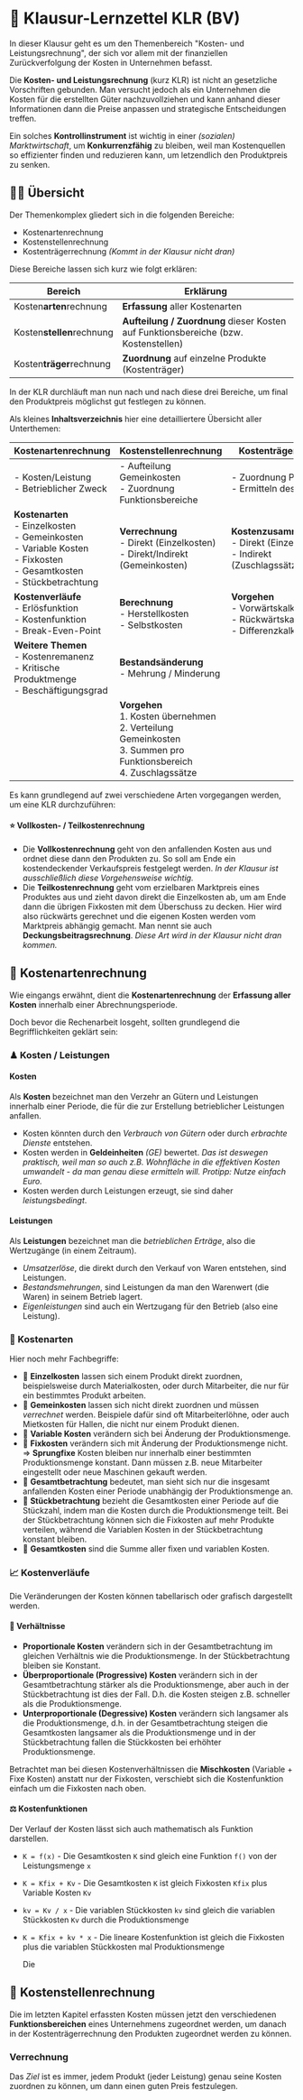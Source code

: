 # 🎰 Klausur-Lernzettel KLR (BV)

In dieser Klausur geht es um den Themenbereich "Kosten- und Leistungsrechnung", der sich vor allem mit der finanziellen Zurückverfolgung der Kosten in Unternehmen befasst.

Die **Kosten- und Leistungsrechnung** (kurz KLR) ist nicht an gesetzliche Vorschriften gebunden. Man versucht jedoch als ein Unternehmen die Kosten für die erstellten Güter nachzuvollziehen und kann anhand dieser Informationen dann die Preise anpassen und strategische Entscheidungen treffen.

Ein solches **Kontrollinstrument** ist wichtig in einer *(sozialen) Marktwirtschaft*, um **Konkurrenzfähig** zu bleiben, weil man Kostenquellen so effizienter finden und reduzieren kann, um letzendlich den Produktpreis zu senken.

## 🐱‍👤 Übersicht

Der Themenkomplex gliedert sich in die folgenden Bereiche:

- Kostenartenrechnung
- Kostenstellenrechnung
- Kostenträgerrechnung *(Kommt in der Klausur nicht dran)*

Diese Bereiche lassen sich kurz wie folgt erklären:

| Bereich                   | Erklärung                                                    |
| ------------------------- | ------------------------------------------------------------ |
| Kosten**arten**rechnung   | **Erfassung** aller Kostenarten                              |
| Kosten**stellen**rechnung | **Aufteilung / Zuordnung** dieser Kosten auf Funktionsbereiche (bzw. Kostenstellen) |
| Kosten**träger**rechnung  | **Zuordnung** auf einzelne Produkte (Kostenträger)           |

In der KLR durchläuft man nun nach und nach diese drei Bereiche, um final den Produktpreis möglichst gut festlegen zu können.

Als kleines **Inhaltsverzeichnis** hier eine detailliertere Übersicht aller Unterthemen:

| Kostenartenrechnung                                          | Kostenstellenrechnung                                        | Kostenträgerrechnung                                         |
| ------------------------------------------------------------ | ------------------------------------------------------------ | ------------------------------------------------------------ |
| - Kosten/Leistung<br />- Betrieblicher Zweck                 | - Aufteilung Gemeinkosten<br />- Zuordnung Funktionsbereiche | - Zuordnung Produkte<br />- Ermitteln des Preises            |
| **Kostenarten**<br />- Einzelkosten<br />- Gemeinkosten<br />- Variable Kosten<br />- Fixkosten<br />- Gesamtkosten<br />- Stückbetrachtung | **Verrechnung**<br />- Direkt (Einzelkosten)<br />- Direkt/Indirekt (Gemeinkosten) | **Kostenzusammensetzung**<br />- Direkt (Einzelkosten)<br />- Indirekt (Zuschlagssätze) |
| **Kostenverläufe**<br />- Erlösfunktion<br />- Kostenfunktion<br />- Break-Even-Point | **Berechnung**<br />- Herstellkosten<br />- Selbstkosten     | **Vorgehen**<br />- Vorwärtskalkulation<br />- Rückwärtskalkulation<br />- Differenzkalkulation |
| **Weitere Themen**<br />- Kostenremanenz<br />- Kritische Produktmenge<br />- Beschäftigungsgrad | **Bestandsänderung**<br />- Mehrung / Minderung              |                                                              |
|                                                              | **Vorgehen**<br />1. Kosten übernehmen<br />2. Verteilung Gemeinkosten<br />3. Summen pro Funktionsbereich<br />4. Zuschlagssätze |                                                              |

Es kann grundlegend auf zwei verschiedene Arten vorgegangen werden, um eine KLR durchzuführen:

#### ⭐ Vollkosten- / Teilkostenrechnung

- Die **Vollkostenrechnung** geht von den anfallenden Kosten aus und ordnet diese dann den Produkten zu. So soll am Ende ein kostendeckender Verkaufspreis festgelegt werden. *In der Klausur ist ausschließlich diese Vorgehensweise wichtig.*
- Die **Teilkostenrechnung** geht vom erzielbaren Marktpreis eines Produktes aus und zieht davon direkt die Einzelkosten ab, um am Ende dann die übrigen Fixkosten mit dem Überschuss zu decken. Hier wird also rückwärts gerechnet und die eigenen Kosten werden vom Marktpreis abhängig gemacht. Man nennt sie auch **Deckungsbeitragsrechnung**. *Diese Art wird in der Klausur nicht dran kommen.*

## 🤑 Kostenartenrechnung

Wie eingangs erwähnt, dient die **Kostenartenrechnung** der **Erfassung aller Kosten** innerhalb einer Abrechnungsperiode.

Doch bevor die Rechenarbeit losgeht, sollten grundlegend die Begrifflichkeiten geklärt sein:

### ♟ Kosten / Leistungen

#### Kosten

Als **Kosten** bezeichnet man den Verzehr an Gütern und Leistungen innerhalb einer Periode, die für die zur Erstellung betrieblicher Leistungen anfallen.

- Kosten könnten durch den *Verbrauch von Gütern* oder durch *erbrachte Dienste* entstehen.
- Kosten werden in **Geldeinheiten** *(GE)* bewertet.
  *Das ist deswegen praktisch, weil man so auch z.B. Wohnfläche in die effektiven Kosten umwandelt - da man genau diese ermitteln will. Protipp: Nutze einfach Euro.*
- Kosten werden durch Leistungen erzeugt, sie sind daher *leistungsbedingt*.

#### Leistungen

Als **Leistungen** bezeichnet man die *betrieblichen Erträge*, also die Wertzugänge (in einem Zeitraum).

- *Umsatzerlöse*, die direkt durch den Verkauf von Waren entstehen, sind Leistungen.
- *Bestandsmehrungen*, sind Leistungen da man den Warenwert (die Waren) in seinem Betrieb lagert.
- *Eigenleistungen* sind auch ein Wertzugang für den Betrieb (also eine Leistung).

### 📌 Kostenarten

Hier noch mehr Fachbegriffe:

- 🔴 **Einzelkosten** lassen sich einem Produkt direkt zuordnen, beispielsweise durch Materialkosten, oder durch Mitarbeiter, die nur für ein bestimmtes Produkt arbeiten.
- 🔴 **Gemeinkosten** lassen sich nicht direkt zuordnen und müssen *verrechnet* werden. Beispiele dafür sind oft Mitarbeiterlöhne, oder auch Mietkosten für Hallen, die nicht nur einem Produkt dienen.
- 🔶 **Variable Kosten** verändern sich bei Änderung der Produktionsmenge.
- 🔶 **Fixkosten** verändern sich mit Änderung der Produktionsmenge nicht.
   => **Sprungfixe** Kosten bleiben nur innerhalb einer bestimmten Produktionsmenge konstant. Dann müssen z.B. neue Mitarbeiter eingestellt oder neue Maschinen gekauft werden.
- 🔅 **Gesamtbetrachtung** bedeutet, man sieht sich nur die insgesamt anfallenden Kosten einer Periode unabhängig der Produktionsmenge an.
- 🔅 **Stückbetrachtung** bezieht die Gesamtkosten einer Periode auf die Stückzahl, indem man die Kosten durch die Produktionsmenge teilt.
  Bei der Stückbetrachtung können sich die Fixkosten auf mehr Produkte verteilen, während die Variablen Kosten in der Stückbetrachtung konstant bleiben.
- 🔹 **Gesamtkosten** sind die Summe aller fixen und variablen Kosten.

### 📈 Kostenverläufe

Die Veränderungen der Kosten können tabellarisch oder grafisch dargestellt werden.

#### 📶 Verhältnisse

- **Proportionale Kosten** verändern sich in der Gesamtbetrachtung im gleichen Verhältnis wie die Produktionsmenge. In der Stückbetrachtung bleiben sie Konstant.
- **Überproportionale (Progressive) Kosten** verändern sich in der Gesamtbetrachtung stärker als die Produktionsmenge, aber auch in der Stückbetrachtung ist dies der Fall. D.h. die Kosten steigen z.B. schneller als die Produktionsmenge.
- **Unterproportionale (Degressive) Kosten** verändern sich langsamer als die Produktionsmenge, d.h. in der Gesamtbetrachtung steigen die Gesamtkosten langsamer als die Produktionsmenge und in der Stückbetrachtung fallen die Stückkosten bei erhöhter Produktionsmenge.

Betrachtet man bei diesen Kostenverhältnissen die **Mischkosten** (Variable + Fixe Kosten) anstatt nur der Fixkosten, verschiebt sich die Kostenfunktion einfach um die Fixkosten nach oben.

#### ⚖ Kostenfunktionen

Der Verlauf der Kosten lässt sich auch mathematisch als Funktion darstellen.

- `K = f(x)` - Die Gesamtkosten `K` sind gleich eine Funktion `f()` von der Leistungsmenge `x`

- `K = Kfix + Kv` - Die Gesamtkosten `K` ist gleich Fixkosten `Kfix` plus Variable Kosten `Kv`

- `kv = Kv / x` - Die variablen Stückkosten `kv` sind gleich die variablen Stückkosten `Kv` durch die Produktionsmenge

- `K = Kfix + kv * x` - Die lineare Kostenfunktion ist gleich die Fixkosten plus die variablen Stückkosten mal Produktionsmenge

  Die 

## 🚚 Kostenstellenrechnung

Die im letzten Kapitel erfassten Kosten müssen jetzt den verschiedenen **Funktionsbereichen** eines Unternehmens zugeordnet werden, um danach in der Kostenträgerrechnung den Produkten zugeordnet werden zu können.

### Verrechnung

Das *Ziel* ist es immer, jedem Produkt (jeder Leistung) genau seine Kosten zuordnen zu können, um dann einen guten Preis festzulegen.